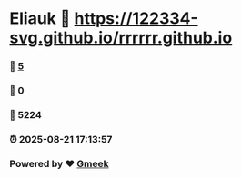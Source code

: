 # Eliauk :link: https://122334-svg.github.io/rrrrrr.github.io 
### :page_facing_up: [5](https://122334-svg.github.io/rrrrrr.github.io/tag.html) 
### :speech_balloon: 0 
### :hibiscus: 5224 
### :alarm_clock: 2025-08-21 17:13:57 
### Powered by :heart: [Gmeek](https://github.com/Meekdai/Gmeek)
